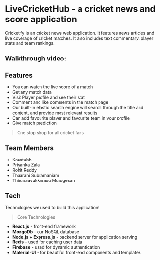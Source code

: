 # LiveCricketHub - a cricket news and score application

Cricketify is an cricket news web application. It features news articles and live coverage of cricket matches. It also includes text commentary, player stats and team rankings.

## Walkthrough video:

## Features

- You can watch the live score of a match
- Get any match data
- Visit Player profile and see their stat
- Comment and like comments in the match page
- Our built-in elastic search engine will search through the title and content, and provide most relevant results
- Can add favourite player and favourite team in your profile
- Give match prediction

> One stop shop for all cricket fans

## Team Members

- Kaustubh
- Priyanka Zala
- Rohit Reddy
- Thaarani Subramaniam
- Thirunaavukkarasu Murugesan

## Tech

Technologies we used to build this application!

> Core Technologies

- **React.js** - front-end framework
- **MongoDb** - our NoSQL database
- **Node.js + Express.js** - backend server for application serving
- **Redis** - used for caching user data
- **Firebase** - used for dynamic authentication
- **Material-UI** - for beautiful front-end components and templates
